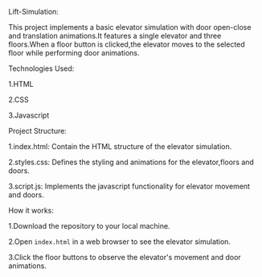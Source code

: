Lift-Simulation:

This project implements a basic elevator simulation with door open-close and translation animations.It features a single elevator and three floors.When a floor button is clicked,the elevator moves to the selected floor while performing door animations.

Technologies Used:

1.HTML

2.CSS

3.Javascript

Project Structure:

1.index.html: Contain the HTML structure of the elevator simulation.

2.styles.css: Defines the styling and animations for the elevator,floors and doors.

3.script.js: Implements the javascript functionality for elevator movement and doors.

How it works:

1.Download the repository to your local machine.

2.Open `index.html` in a web browser to see the elevator simulation.

3.Click the floor buttons to observe the elevator's movement and door animations.



